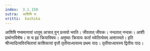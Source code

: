 ```yaml
---
index:  3.1.150
sutra:  आशिषि च
vritti:  kashika 
---
```


आशिषि गम्यमानायां धातुम् आत्रात् वुन् प्रत्ययो भवति। जीवतात् जीवकः। नन्दतात् नन्दकः। आशीः प्रार्थनाविशेषः। स च इह क्रियाविषयः। अमुष्याः क्रियायः कर्ता भवेतित्येवम् आशास्यते। इति श्रीज्यादित्यविरचितायां काशिकायां वृत्तौ तृतीयाध्यायस्य प्रथमः पादः। तृतीयाध्यायस्य द्वितीयः पादः।

